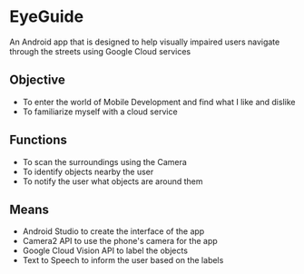 # EyeGuide

An Android app that is designed to help visually impaired users navigate through the streets using Google Cloud services

## Objective

- To enter the world of Mobile Development and find what I like and dislike
- To familiarize myself with a cloud service 

## Functions

- To scan the surroundings using the Camera
- To identify objects nearby the user
- To notify the user what objects are around them

## Means

- Android Studio to create the interface of the app
- Camera2 API to use the phone's camera for the app
- Google Cloud Vision API to label the objects 
- Text to Speech to inform the user based on the labels
